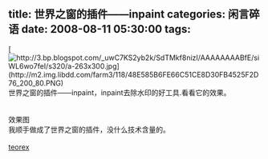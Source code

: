 title: 世界之窗的插件——inpaint
categories: 闲言碎语
date: 2008-08-11 05:30:00
tags:
---

[](http://3.bp.blogspot.com/_uwC7KS2yb2k/SdTMkf8nizI/AAAAAAAABfE/siWL6wo7feI/s1600-h/a-263x300.jpg)[![http://3.bp.blogspot.com/_uwC7KS2yb2k/SdTMkf8nizI/AAAAAAAABfE/siWL6wo7feI/s320/a-263x300.jpg](http://m2.img.libdd.com/farm3/118/48E585B6FE66C51CE8D30FB4525F2D76_200_80.PNG)</img>](http://3.bp.blogspot.com/_uwC7KS2yb2k/SdTMkf8nizI/AAAAAAAABfE/siWL6wo7feI/s320/a-263x300.jpg)
</br>世界之窗的插件——inpaint，inpaint去除水印的好工具.看看它的效果。
</br>
</br>[](http://www.joypen.cn/wp-content/uploads/2008/08/a.jpg)
</br>效果图
</br>我顺手做成了世界之窗的插件，没什么技术含量的。
</br>
</br>[teorex](http://joypen.cn/wp-content/uploads/2008/08/teorex1.zip)